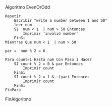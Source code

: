 Algoritmo EvenOrOdd

	Repetir
		Escribir "write a number between 1 and 50"
		leer num
		SI  num < 1  | num > 50 Entonces
			Imprimir 'invalid number'
		FinSi
	Mientras Que num < 1  | num > 50
	
	par =  num % 2 = 0
	
	Para count=1 Hasta num Con Paso 1 Hacer
		SI count % 2 = 0 & par Entonces
			Imprimir count
		FinSi
		SI count % 2 = 1 & ~(par) Entonces
			Imprimir count
		FinSi
	FinPara
FinAlgoritmo
